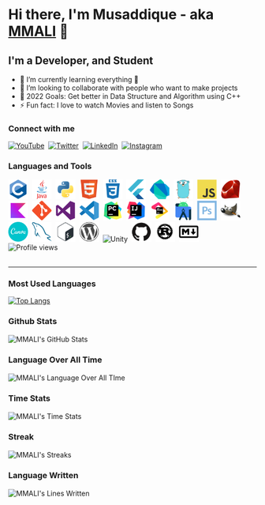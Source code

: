 # Hi there, I'm Musaddique - aka [MMALI](https://www.youtube.com/channel/UCOQ46tAOAgaoleSiUwf8A1w/featured) 👋

## I'm a Developer, and Student

- 🌱 I’m currently learning everything 🤣
- 👯 I’m looking to collaborate with people who want to make projects
- 🥅 2022 Goals: Get better in Data Structure and Algorithm using C++
- ⚡ Fun fact: I love to watch Movies and listen to Songs

### Connect with me

<a href="https://www.youtube.com/channel/UCOQ46tAOAgaoleSiUwf8A1w/featured"><img src="https://img.shields.io/badge/YouTube-red?style=for-the-badge&logo=youtube&logoColor=white" title="YouTube" alt="YouTube" height="40"/></a>&nbsp;
<a href="https://twitter.com/MusaddiqueMMALI"><img src="https://img.shields.io/badge/Twitter-blue?style=for-the-badge&logo=twitter&logoColor=white" title="Twitter" alt="Twitter"  height="40"/></a>&nbsp;
<a href="https://www.linkedin.com/in/md-musaddique-ali-erfan-858720212/"><img src="https://img.shields.io/badge/LinkedIn-blue?logo=linkedin&logoColor=white&style=for-the-badge" title="LinkedIn" alt="LinkedIn" height="40"/></a>&nbsp;
<a href="https://www.instagram.com/mdmusaddiquealierfan/"><img src="https://img.shields.io/badge/Instagram-red?style=for-the-badge&logo=Instagram&logoColor=white" title="Instagram" alt="Instagram" height="40"/></a>&nbsp;

### Languages and Tools

<img src="https://github.com/devicons/devicon/blob/master/icons/c/c-original.svg" title="C" alt="C" width="40" height="40"/>&nbsp;
<img src="https://github.com/devicons/devicon/blob/master/icons/java/java-original-wordmark.svg" title="Java" alt="Java" width="40" height="40"/>&nbsp;
<img src="https://github.com/devicons/devicon/blob/master/icons/python/python-original.svg" title="Python" alt="Python" width="40" height="40"/>&nbsp;
<img src="https://github.com/devicons/devicon/blob/master/icons/html5/html5-original.svg" title="HTML5" alt="HTML" width="40" height="40"/>&nbsp;
<img src="https://github.com/devicons/devicon/blob/master/icons/css3/css3-plain-wordmark.svg"  title="CSS3" alt="CSS" width="40" height="40"/>&nbsp;
<img src="https://github.com/devicons/devicon/blob/master/icons/flutter/flutter-original.svg" title="Flutter" alt="Flutter" width="40" height="40"/>&nbsp;
<img src="https://github.com/devicons/devicon/blob/master/icons/dart/dart-original.svg" title="Dart" alt="Dart" width="40" height="40"/>&nbsp;
<img src="https://github.com/devicons/devicon/blob/master/icons/go/go-original.svg" title="Golang" alt="Golang" width="40" height="40"/>&nbsp;
<img src="https://github.com/devicons/devicon/blob/master/icons/javascript/javascript-original.svg" title="JavaScript" alt="JavaScript" width="40" height="40"/>&nbsp;
<img src="https://github.com/devicons/devicon/blob/master/icons/ruby/ruby-original.svg" title="Ruby" alt="Ruby" width="40" height="40"/>&nbsp;
<img src="https://github.com/devicons/devicon/blob/master/icons/kotlin/kotlin-original.svg" title="Kotlin" alt="Kotlin" width="40" height="40"/>&nbsp;
<img src="https://github.com/devicons/devicon/blob/master/icons/git/git-original.svg" title="Git" alt="Git" width="40" height="40"/>&nbsp;
<img src="https://github.com/devicons/devicon/blob/master/icons/visualstudio/visualstudio-plain.svg" title="VisualStudio" alt="VisualStudio" width="40" height="40"/>&nbsp;
<img src="https://github.com/devicons/devicon/blob/master/icons/vscode/vscode-original.svg" title="VSCode" alt="VSCode" width="40" height="40"/>&nbsp;
<img src="https://github.com/devicons/devicon/blob/master/icons/pycharm/pycharm-original.svg" title="PyCharm" alt="PyCharm" width="40" height="40"/>&nbsp;
<img src="https://github.com/devicons/devicon/blob/master/icons/intellij/intellij-original.svg" title="IntelliJ" alt="IntelliJ" width="40" height="40"/>&nbsp;
<img src="https://github.com/devicons/devicon/blob/master/icons/jetbrains/jetbrains-original.svg" title="JetBrains" alt="JetBrains" width="40" height="40"/>&nbsp;
<img src="https://github.com/devicons/devicon/blob/master/icons/androidstudio/androidstudio-original.svg" title="AndroidStudio" alt="AndroidStudio" width="40" height="40"/>&nbsp;
<img src="https://github.com/devicons/devicon/blob/master/icons/photoshop/photoshop-line.svg" title="PhotoShop" alt="PhotoShop" width="40" height="40"/>&nbsp;
<img src="https://github.com/devicons/devicon/blob/master/icons/gimp/gimp-original.svg" title="Gimp" alt="Gimp" width="40" height="40"/>&nbsp;
<img src="https://github.com/devicons/devicon/blob/master/icons/canva/canva-original.svg" title="Canva" alt="Canva" width="40" height="40"/>&nbsp;
<img src="https://github.com/devicons/devicon/blob/master/icons/mysql/mysql-original.svg" title="MySQL" alt="MySQL" width="40" height="40"/>&nbsp;
<img src="https://github.com/devicons/devicon/blob/master/icons/bash/bash-original.svg" title="Bash" alt="Bash" width="40" height="40"/>&nbsp;
<img src="https://github.com/devicons/devicon/blob/master/icons/wordpress/wordpress-plain.svg" title="WordPress" alt="WordPress" width="40" height="40"/>&nbsp;
<img src="https://github.com/devicons/devicon/blob/master/icons/unity/unity-original.svg" title="Unity" alt="Unity" width="40" height="40"/>&nbsp;
<img src="https://github.com/devicons/devicon/blob/master/icons/github/github-original.svg" title="Github" alt="Github" width="40" height="40"/>&nbsp;
<img src="https://github.com/devicons/devicon/blob/master/icons/rust/rust-plain.svg" title="Rust" alt="Rust" width="40" height="40"/>&nbsp;
<img src="https://github.com/devicons/devicon/blob/master/icons/markdown/markdown-original.svg" title="Markdown" alt="Markdown" width="40" height="40"/>&nbsp;
<br />
![Profile views](https://gpvc.arturio.dev/MMALI3287)  
<br />

---

### Most Used Languages

  [![Top Langs](https://github-readme-stats.vercel.app/api/top-langs/?username=MMALI3287&langs_count=10)](https://github.com/anuraghazra/github-readme-stats)

### Github Stats
  <img align="center" alt="MMALI's GitHub Stats" src="https://github-readme-stats.vercel.app/api?username=MMALI3287&show_icons=true&theme=nightowl&hide_border=false&title_color=ff652f&icon_color=FFE400&bg_color=09131B&text_color=ffffff&border_color=0c1a25" />

[twitter]: https://twitter.com/MusaddiqueMMALI
[youtube]: https://www.youtube.com/channel/UCOQ46tAOAgaoleSiUwf8A1w/featured
[instagram]: https://www.instagram.com/mdmusaddiquealierfan/
[linkedin]: https://www.linkedin.com/in/md-musaddique-ali-erfan-858720212/

### Language Over All Time
<img align="center" alt="MMALI's Language Over All TIme" src="https://wakatime.com/share/@MMALI3287/c924063d-0fa9-495c-beba-e7a71b12eeaf.svg" />

### Time Stats
<img align="center" alt="MMALI's Time Stats" src="https://github-readme-stats.vercel.app/api/wakatime?username=MMALI3287" />

### Streak
<img align="center" alt="MMALI's Streaks" src="https://streak-stats.demolab.com?user=MMALI3287&theme=nightowl&date_format=j%20M%5B%20Y%5D" />

### Language Written
<img align="center" alt="MMALI's Lines Written" src="https://api.githubtrends.io/user/svg/MMALI3287/langs" />
